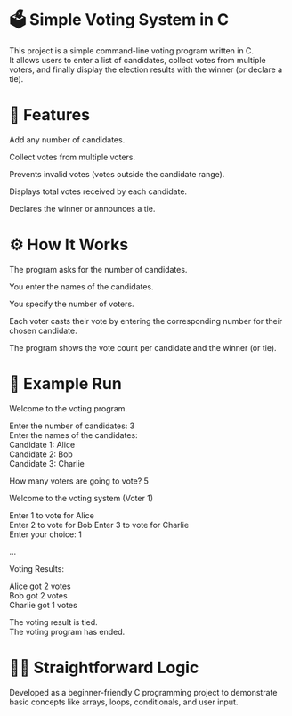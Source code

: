 # 🗳️ Simple Voting System in C

This project is a simple command-line voting program written in C.  
It allows users to enter a list of candidates, collect votes from multiple voters, and finally display the election results with the winner (or declare a tie).  

# 📌 Features

Add any number of candidates.

Collect votes from multiple voters.

Prevents invalid votes (votes outside the candidate range).

Displays total votes received by each candidate.

Declares the winner or announces a tie.

# ⚙️ How It Works

The program asks for the number of candidates.  

You enter the names of the candidates.  

You specify the number of voters.  

Each voter casts their vote by entering the corresponding number for their chosen candidate.    

The program shows the vote count per candidate and the winner (or tie).   

# 🚀 Example Run  

Welcome to the voting program.  
  
Enter the number of candidates: 3  
Enter the names of the candidates:  
Candidate 1: Alice  
Candidate 2: Bob  
Candidate 3: Charlie  
  
How many voters are going to vote? 5  
  
Welcome to the voting system (Voter 1)    
  
Enter 1 to vote for Alice  
Enter 2 to vote for Bob 
Enter 3 to vote for Charlie  
Enter your choice: 1  
  
...  
  
Voting Results:   
  
Alice got 2 votes  
Bob got 2 votes  
Charlie got 1 votes  
  
The voting result is tied.  
The voting program has ended.    
  
# 👨‍💻 Straightforward Logic   
  
Developed as a beginner-friendly C programming project to demonstrate basic concepts like arrays, loops, conditionals, and user input.  
